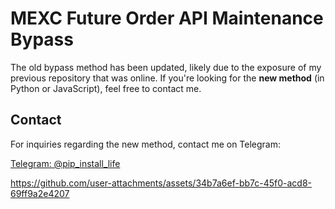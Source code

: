 # MEXC Future Order API Maintenance Bypass


The old bypass method has been updated, likely due to the exposure of my previous repository that was online. If you're looking for the **new method** (in Python or JavaScript), feel free to contact me.

## Contact
For inquiries regarding the new method, contact me on Telegram:

[Telegram: @pip_install_life](https://t.me/pip_install_life)



https://github.com/user-attachments/assets/34b7a6ef-bb7c-45f0-acd8-69ff9a2e4207


